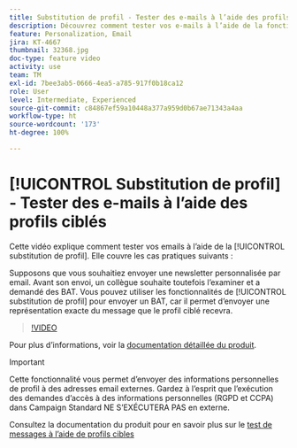 ```yaml
---
title: Substitution de profil - Tester des e-mails à l’aide des profils ciblés
description: Découvrez comment tester vos e-mails à l’aide de la fonctionnalité de substitution de profil.
feature: Personalization, Email
jira: KT-4667
thumbnail: 32368.jpg
doc-type: feature video
activity: use
team: TM
exl-id: 7bee3ab5-0666-4ea5-a785-917f0b18ca12
role: User
level: Intermediate, Experienced
source-git-commit: c84867ef59a10448a377a959d0b67ae71343a4aa
workflow-type: ht
source-wordcount: '173'
ht-degree: 100%

---
```


# [!UICONTROL Substitution de profil] - Tester des e-mails à l’aide des profils ciblés

Cette vidéo explique comment tester vos emails à l’aide de la [!UICONTROL substitution de profil]. Elle couvre les cas pratiques suivants :

Supposons que vous souhaitiez envoyer une newsletter personnalisée par email. Avant son envoi, un collègue souhaite toutefois l’examiner et a demandé des BAT. Vous pouvez utiliser les fonctionnalités de [!UICONTROL substitution de profil] pour envoyer un BAT, car il permet d’envoyer une représentation exacte du message que le profil ciblé recevra.

>[!VIDEO](https://video.tv.adobe.com/v/32368?quality=12&learn=on)

Pour plus d’informations, voir la [documentation détaillée du produit](https://experienceleague.adobe.com/docs/campaign-standard/using/testing-and-sending/preparing-and-testing-messages/testing-messages-using-target.html?lang=fr).

>[!IMPORTANT]
>
>Cette fonctionnalité vous permet d’envoyer des informations personnelles de profil à des adresses email externes. Gardez à l’esprit que l’exécution des demandes d’accès à des informations personnelles (RGPD et CCPA) dans Campaign Standard NE S’EXÉCUTERA PAS en externe.

Consultez la documentation du produit pour en savoir plus sur le [test de messages à l’aide de profils cibles](https://experienceleague.adobe.com/docs/campaign-standard/using/testing-and-sending/preparing-and-testing-messages/testing-messages-using-target.html?lang=fr)
